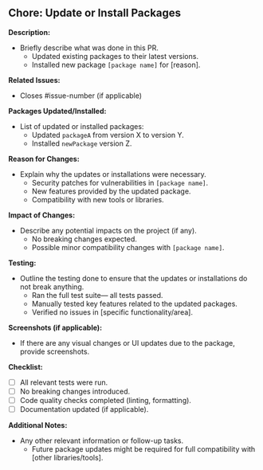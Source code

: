 ## Chore: Update or Install Packages

**Description:**

- Briefly describe what was done in this PR.
  - Updated existing packages to their latest versions.
  - Installed new package `[package name]` for [reason].

**Related Issues:**

- Closes #issue-number (if applicable)

**Packages Updated/Installed:**

- List of updated or installed packages:
  - Updated `packageA` from version X to version Y.
  - Installed `newPackage` version Z.

**Reason for Changes:**

- Explain why the updates or installations were necessary.
  - Security patches for vulnerabilities in `[package name]`.
  - New features provided by the updated package.
  - Compatibility with new tools or libraries.

**Impact of Changes:**

- Describe any potential impacts on the project (if any).
  - No breaking changes expected.
  - Possible minor compatibility changes with `[package name]`.

**Testing:**

- Outline the testing done to ensure that the updates or installations do not break anything.
  - Ran the full test suite— all tests passed.
  - Manually tested key features related to the updated packages.
  - Verified no issues in [specific functionality/area].

**Screenshots (if applicable):**

- If there are any visual changes or UI updates due to the package, provide screenshots.

**Checklist:**

- [ ] All relevant tests were run.
- [ ] No breaking changes introduced.
- [ ] Code quality checks completed (linting, formatting).
- [ ] Documentation updated (if applicable).

**Additional Notes:**

- Any other relevant information or follow-up tasks.
  - Future package updates might be required for full compatibility with [other libraries/tools].
